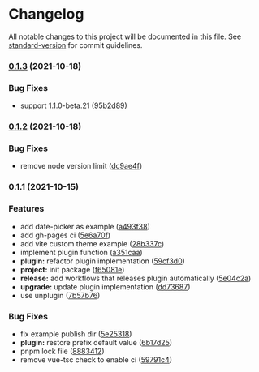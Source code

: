 # Changelog

All notable changes to this project will be documented in this file. See [standard-version](https://github.com/conventional-changelog/standard-version) for commit guidelines.

### [0.1.3](https://github.com/element-plus/unplugin-element-plus/compare/v0.1.2...v0.1.3) (2021-10-18)


### Bug Fixes

* support 1.1.0-beta.21 ([95b2d89](https://github.com/element-plus/unplugin-element-plus/commit/95b2d89ef24d4ca317d6c375dbe28a9603909df8))

### [0.1.2](https://github.com/element-plus/unplugin-element-plus/compare/v0.1.1...v0.1.2) (2021-10-18)


### Bug Fixes

* remove node version limit ([dc9ae4f](https://github.com/element-plus/unplugin-element-plus/commit/dc9ae4f666b502c6f9c66b3dfaadabd9a4a05832))

### 0.1.1 (2021-10-15)


### Features

* add date-picker as example ([a493f38](https://github.com/element-plus/unplugin-element-plus/commit/a493f387a1479859ccf0b5edb39ba5635de0760e))
* add gh-pages ci ([5e6a70f](https://github.com/element-plus/unplugin-element-plus/commit/5e6a70fa711cc8155669a2b66c899d5b8cc90dce))
* add vite custom theme example ([28b337c](https://github.com/element-plus/unplugin-element-plus/commit/28b337c9acbd3725e314362bfe35ef000a74cd5f))
* implement plugin function ([a351caa](https://github.com/element-plus/unplugin-element-plus/commit/a351caa1ba18fd870eb25dab179faf7b83e78df8))
* **plugin:** refactor plugin implementation ([59cf3d0](https://github.com/element-plus/unplugin-element-plus/commit/59cf3d000e89a16b13e3bd2b2df3776b3ad569ef))
* **project:** init package ([f65081e](https://github.com/element-plus/unplugin-element-plus/commit/f65081eb6c536d5873b54e5ac2cd9bd7a987c730))
* **release:** add workflows that releases plugin automatically ([5e04c2a](https://github.com/element-plus/unplugin-element-plus/commit/5e04c2ae4fba468779303f2fa820c6f2d4181a5a))
* **upgrade:** update plugin implementation ([dd73687](https://github.com/element-plus/unplugin-element-plus/commit/dd73687a99447593005071c9036027a411b36d1c))
* use unplugin ([7b57b76](https://github.com/element-plus/unplugin-element-plus/commit/7b57b76d73bdfd5734165fbc16753deb64780f25))


### Bug Fixes

* fix example publish dir ([5e25318](https://github.com/element-plus/unplugin-element-plus/commit/5e25318bd107547955b84dad5ffc2d7458546930))
* **plugin:** restore prefix default value ([6b17d25](https://github.com/element-plus/unplugin-element-plus/commit/6b17d25a57fc6529401a54f5c7d54d0dab4fff2f))
* pnpm lock file ([8883412](https://github.com/element-plus/unplugin-element-plus/commit/888341260aee8a4b64263186705ba59db7638291))
* remove vue-tsc check to enable ci ([59791c4](https://github.com/element-plus/unplugin-element-plus/commit/59791c489d610022bf8705c83264cd6398808f40))
